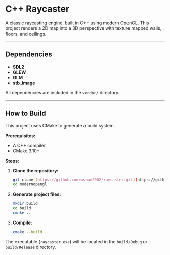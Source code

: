 # C++ Raycaster

A classic raycasting engine, built in C++ using modern OpenGL. This project renders a 2D map into a 3D perspective with texture mapped walls, floors, and ceilings.

---
## Dependencies

* **SDL2**
* **GLEW**
* **GLM**
* **stb_image**

All dependencies are included in the `vendor/` directory.

---
## How to Build

This project uses CMake to generate a build system.

**Prerequisites:**
* A C++ compiler
* CMake 3.10+

**Steps:**

1.  **Clone the repository:**
    ```bash
    git clone [https://github.com/msham2002/raycaster.git](https://github.com/msham2002/raycaster.git)
    cd modernopengl
    ```

2.  **Generate project files:**
    ```bash
    mkdir build
    cd build
    cmake ..
    ```

3.  **Compile:**
    ```bash
    cmake --build .
    ```

The executable (`raycaster.exe`) will be located in the `build/Debug` or `build/Release` directory.
